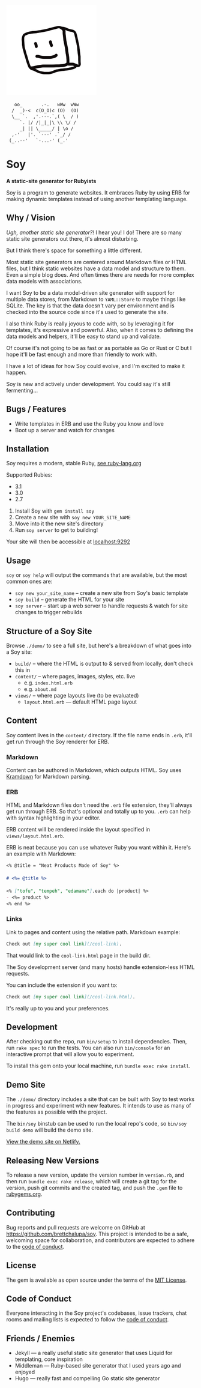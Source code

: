 ![Soy mascot Tofu](demo/content/tofu.png)

```
   oo_       .-.   wWw  wWw 
  /  _)-<  c(O_O)c (O)  (O) 
  \__ `.  ,'.---.`,( \  / ) 
     `. |/ /|_|_|\ \\ \/ /  
     _| || \_____/ | \o /   
  ,-'   |'. `---' .`_/ /    
 (_..--'   `-...-' (_.'     
```

# Soy

**A static-site generator for Rubyists**

Soy is a program to generate websites. It embraces Ruby by using ERB for making
dynamic templates instead of using another templating language.

## Why / Vision

_Ugh, another static site generator?!_ I hear you! I do! There are so many
static site generators out there, it's almost disturbing.

But I think there's space for something a little different.

Most static site generators are centered around Markdown files or HTML files,
but I think static websites have a data model and structure to them. Even a
simple blog does. And often times there are needs for more complex data models
with associations.

I want Soy to be a data model-driven site generator with support for multiple
data stores, from Markdown to `YAML::Store` to maybe things like SQLite. The
key is that the data doesn't vary per environment and is checked into the
source code since it's used to generate the site.

I also think Ruby is really joyous to code with, so by leveraging it for
templates, it's expressive and powerful. Also, when it comes to defining the
data models and helpers, it'll be easy to stand up and validate.

Of course it's not going to be as fast or as portable as Go or Rust or C but I
hope it'll be fast enough and more than friendly to work with.

I have a lot of ideas for how Soy could evolve, and I'm excited to make it
happen.

Soy is new and actively under development. You could say it's still
fermenting...

## Bugs / Features

- Write templates in ERB and use the Ruby you know and love
- Boot up a server and watch for changes

## Installation

Soy requires a modern, stable Ruby, [see ruby-lang.org](https://www.ruby-lang.org/en/downloads/)

Supported Rubies:
- 3.1
- 3.0
- 2.7

1. Install Soy with `gem install soy`
2. Create a new site with `soy new YOUR_SITE_NAME`
3. Move into it the new site's directory
4. Run `soy server` to get to building!

Your site will then be accessible at [localhost:9292](http://localhost:9292)

## Usage

`soy` or `soy help` will output the commands that are available, but the most
common ones are:

- `soy new your_site_name` – create a new site from Soy's basic template
- `soy build` – generate the HTML for your site
- `soy server` – start up a web server to handle requests & watch for site changes to trigger rebuilds

## Structure of a Soy Site

Browse `./demo/` to see a full site, but here's a breakdown of what goes into a Soy site:

- `build/` – where the HTML is output to & served from locally, don't check this in
- `content/` – where pages, images, styles, etc. live
    - e.g. `index.html.erb`
    - e.g. `about.md`
- `views/` – where page layouts live (to be evaluated)
    - `layout.html.erb` — default HTML page layout

## Content

Soy content lives in the `content/` directory. If the file name ends in `.erb`,
it'll get run through the Soy renderer for ERB.

### Markdown

Content can be authored in Markdown, which outputs HTML. Soy uses
[Kramdown](https://rubygems.org/gems/kramdown) for Markdown parsing.

### ERB

HTML and Markdown files don't need the `.erb` file extension, they'll always
get run through ERB. So that's optional and totally up to you. `.erb` can help
with syntax highlighting in your editor.

ERB content will be rendered inside the layout specified in
`views/layout.html.erb`.

ERB is neat because you can use whatever Ruby you want within it. Here's an
example with Markdown:

``` markdown
<% @title = "Neat Products Made of Soy" %>

# <%= @title %>

<% ["tofu", "tempeh", "edamame"].each do |product| %>
- <%= product %>
<% end %>
```

### Links

Link to pages and content using the relative path. Markdown example:

``` markdown
Check out [my super cool link](/cool-link).
```

That would link to the `cool-link.html` page in the build dir.

The Soy development server (and many hosts) handle extension-less HTML
requests.

You can include the extension if you want to:

``` markdown
Check out [my super cool link](/cool-link.html).
```

It's really up to you and your preferences.

## Development

After checking out the repo, run `bin/setup` to install dependencies. Then, run
`rake spec` to run the tests. You can also run `bin/console` for an interactive
prompt that will allow you to experiment.

To install this gem onto your local machine, run `bundle exec rake install`.

## Demo Site

The `./demo/` directory includes a site that can be built with Soy to test
works in progress and experiment with new features. It intends to use as many
of the features as possible with the project.

The `bin/soy` binstub can be used to run the local repo's code, so `bin/soy
build demo` will build the demo site.

[View the demo site on Netlify.](https://soy-demo.netlify.app)

## Releasing New Versions

To release a new version, update the version number in `version.rb`, and then run
`bundle exec rake release`, which will create a git tag for the version, push
git commits and the created tag, and push the `.gem` file to [rubygems.org](https://rubygems.org).

## Contributing

Bug reports and pull requests are welcome on GitHub at
https://github.com/brettchalupa/soy. This project is intended to be a safe,
welcoming space for collaboration, and contributors are expected to adhere to
the [code of
conduct](https://github.com/brettchalupa/soy/blob/main/CODE_OF_CONDUCT.md).

## License

The gem is available as open source under the terms of the [MIT
License](https://opensource.org/licenses/MIT).

## Code of Conduct

Everyone interacting in the Soy project's codebases, issue trackers, chat rooms
and mailing lists is expected to follow the [code of
conduct](https://github.com/brettchalupa/soy/blob/main/CODE_OF_CONDUCT.md).

## Friends / Enemies

- Jekyll — a really useful static site generator that uses Liquid for templating, core inspiration
- Middleman — Ruby-based site generator that I used years ago and enjoyed
- Hugo — really fast and compelling Go static site generator
